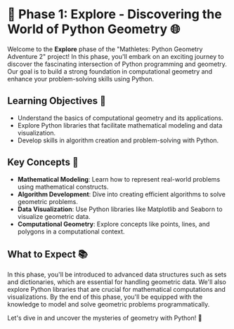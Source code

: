 # 🚀 Phase 1: Explore - Discovering the World of Python Geometry 🌐

Welcome to the **Explore** phase of the "Mathletes: Python Geometry Adventure 2" project! In this phase, you'll embark on an exciting journey to discover the fascinating intersection of Python programming and geometry. Our goal is to build a strong foundation in computational geometry and enhance your problem-solving skills using Python. 

## Learning Objectives 🎯
- Understand the basics of computational geometry and its applications.
- Explore Python libraries that facilitate mathematical modeling and data visualization.
- Develop skills in algorithm creation and problem-solving with Python.

## Key Concepts 🔑
- **Mathematical Modeling**: Learn how to represent real-world problems using mathematical constructs.
- **Algorithm Development**: Dive into creating efficient algorithms to solve geometric problems.
- **Data Visualization**: Use Python libraries like Matplotlib and Seaborn to visualize geometric data.
- **Computational Geometry**: Explore concepts like points, lines, and polygons in a computational context.

## What to Expect 📚
In this phase, you'll be introduced to advanced data structures such as sets and dictionaries, which are essential for handling geometric data. We'll also explore Python libraries that are crucial for mathematical computations and visualizations. By the end of this phase, you'll be equipped with the knowledge to model and solve geometric problems programmatically.

Let's dive in and uncover the mysteries of geometry with Python! 🌟